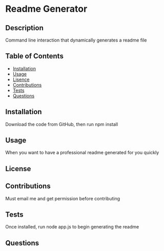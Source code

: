 
# Readme Generator

## Description

Command line interaction that dynamically generates a readme file

## Table of Contents

- [Installation](#installation)
- [Usage](#usage)
- [Lisence](#lisence)
- [Contributions](#contributions)
- [Tests](#tests)
- [Questions](#questions)

## Installation
Download the code from GitHub, then run npm install

## Usage
When you want to have a professional readme generated for you quickly

## License

## Contributions
Must email me and get permission before contributing

## Tests
Once installed, run node app.js to begin generating the readme

## Questions